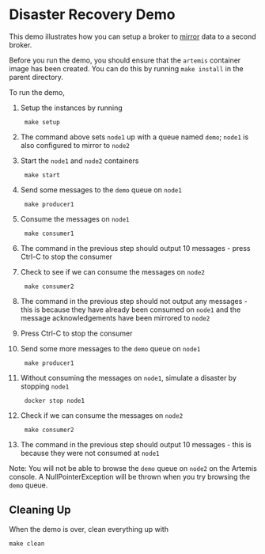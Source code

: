 # Disaster Recovery Demo

This demo illustrates how you can setup a broker to [mirror](https://activemq.apache.org/components/artemis/documentation/latest/amqp-broker-connections.html#mirroring) data to a second broker.

Before you run the demo, you should ensure that the `artemis` container image has been created. You can do this by running `make install` in the parent directory.

To run the demo,

1. Setup the instances by running

		make setup

1. The command above sets `node1` up with a queue named `demo`; `node1` is also configured to mirror to `node2`

1. Start the `node1` and `node2` containers

		make start

1. Send some messages to the `demo` queue on `node1`

		make producer1

1. Consume the messages on `node1`

		make consumer1

1. The command in the previous step should output 10 messages - press Ctrl-C to stop the consumer

1. Check to see if we can consume the messages on `node2`

		make consumer2

1. The command in the previous step should not output any messages - this is because they have already been consumed on `node1` and the message acknowledgements have been mirrored to `node2`

1. Press Ctrl-C to stop the consumer

1. Send some more messages to the `demo` queue on `node1`

		make producer1

1. Without consuming the messages on `node1`, simulate a disaster by stopping `node1`

		docker stop node1

1. Check if we can consume the messages on `node2`

		make consumer2

1. The command in the previous step should output 10 messages - this is because they were not consumed at `node1`

Note: You will not be able to browse the `demo` queue on `node2` on the Artemis console. A NullPointerException will be thrown when you try browsing the `demo` queue.


## Cleaning Up

When the demo is over, clean everything up with

	make clean
